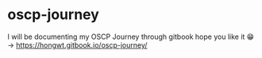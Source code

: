 # oscp-journey

I will be documenting my OSCP Journey through gitbook hope you like it 😁 -> https://hongwt.gitbook.io/oscp-journey/
